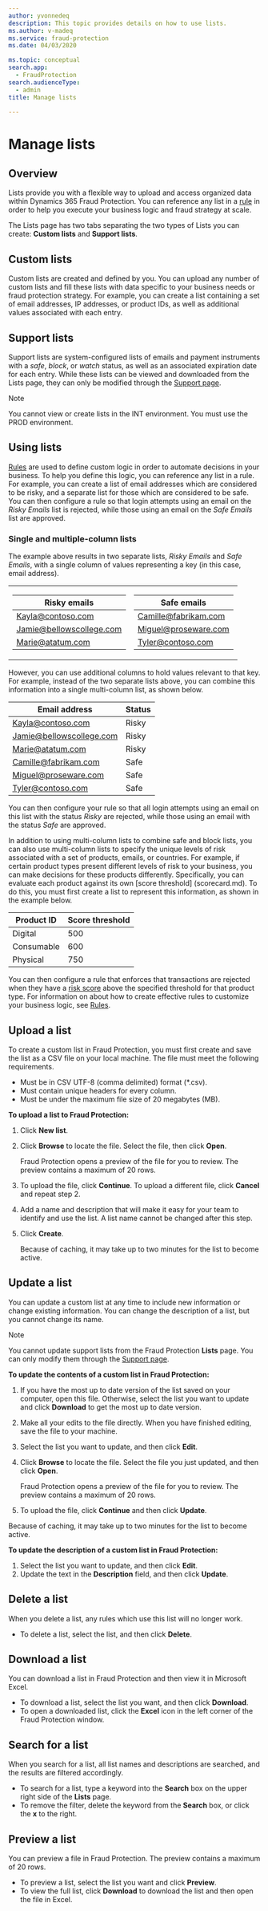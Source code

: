 ```yaml
---
author: yvonnedeq
description: This topic provides details on how to use lists.
ms.author: v-madeq
ms.service: fraud-protection
ms.date: 04/03/2020

ms.topic: conceptual
search.app: 
  - FraudProtection
search.audienceType:
  - admin
title: Manage lists

---
```

# Manage lists

## Overview

Lists provide you with a flexible way to upload and access organized data within Dynamics 365 Fraud Protection. You can reference any list in  a [rule](rules.md) in order to help you execute your business logic and fraud strategy at scale.

The Lists page has two tabs separating the two types of Lists you can create: **Custom lists** and **Support lists**. 

## Custom lists

Custom lists are created and defined by you. You can upload any number of custom lists and fill these lists with data specific to your business needs or fraud protection strategy. For example, you can create a list containing a set of email addresses, IP addresses, or product IDs, as well as additional values associated with each entry. 

## Support lists

Support lists are system-configured lists of emails and payment instruments with a *safe*, *block*, or *watch* status, as well as an associated expiration date for each entry. While these lists can be viewed and downloaded from the Lists page, they can only be modified through the [Support page](risk-support.md).

> [!NOTE]
> You cannot view or create lists in the INT environment. You must use the PROD environment.


## Using lists 

[Rules](rules.md) are used to define custom logic in order to automate decisions in your business. To help you define this logic, you can reference any list in a rule. For example, you can create a list of email addresses which are considered to be risky, and a separate list for those which are considered to be safe. You can then configure a rule so that login attempts using an email on the *Risky Emails* list is rejected, while those using an email on the *Safe Emails* list are approved. 

### Single and multiple-column lists

The example above results in two separate lists, *Risky Emails* and *Safe Emails*, with a single column of values representing a key (in this case, email address). 

<table>
<tr><td>

|Risky emails|
|--------------|
|Kayla@contoso.com |
|Jamie@bellowscollege.com |
|Marie@atatum.com |

</td><td>

|Safe emails |
|--------------|
|Camille@fabrikam.com |
|Miguel@proseware.com |
|Tyler@contoso.com |

</td></tr> </table>

However, you can use additional columns to  hold values relevant to that key. For example, instead of the two separate lists above, you can combine this information into a single multi-column list, as shown below.

|Email address|Status|
|--------------|--------------|
|Kayla@contoso.com |Risky|
|Jamie@bellowscollege.com|Risky|
|Marie@atatum.com|Risky|
|Camille@fabrikam.com|Safe|
|Miguel@proseware.com |Safe |
|Tyler@contoso.com |Safe |

You can then configure your rule so that all login attempts using an email on this list with the status *Risky* are rejected, while those using an email with the status *Safe* are approved.

In addition to using multi-column lists to combine safe and block lists, you can also use multi-column lists to specify the unique levels of risk associated with a set of products, emails, or countries. For example, if certain product types present different levels of risk to your business, you can make decisions for these products differently. Specifically, you can evaluate each product against its own [score threshold] (scorecard.md). To do this, you must first create a list to represent this information, as shown in the example below. 

|Product ID    |Score threshold|
|--------------|--------------|
|Digital    |500|
|Consumable    |600|
|Physical    |750|

You can then configure a rule that enforces that transactions are rejected when they have a [risk score](ap-scorecard.md#risk-model-score) above the specified threshold for that product type. For information on about how to create effective rules to customize your business logic, see [Rules](rules.md). 

## Upload a list

To create a custom list in Fraud Protection, you must first create and save the list as a CSV file on your local machine. The file must meet the following requirements.
- Must be in CSV UTF-8 (comma delimited) format (*.csv).
-	Must contain unique headers for every column.
-	Must be under the maximum file size of 20 megabytes (MB).

**To upload a list to Fraud Protection:**

1. Click **New list**. 
1. Click **Browse** to locate the file. Select the file, then click **Open**. 

    Fraud Protection opens a preview of the file for you to review. The preview contains a maximum of 20 rows. 
    
1. To upload the file, click **Continue**. To upload a different file, click **Cancel** and repeat step 2. 
1. Add a name and description that will make it easy for your team to identify and use the list. A list name cannot be changed after this step. 
1. Click **Create**.

    Because of caching, it may take up to two minutes for the list to become active. 

## Update a list

You can update a custom list at any time to include new information or change existing information. You can change the description of a list, but you cannot change its name.

> [!NOTE]
>  You cannot update support lists from the Fraud Protection **Lists** page. You can only modify them through the [Support page](risk-support.md). 

**To update the contents of a custom list in Fraud Protection:**

1. If you have the most up to date version of the list saved on your computer, open this file. Otherwise, select the list you want to update and click **Download** to get the most up to date version.
1. Make all your edits to the file directly. When you have finished editing, save the file to your machine. 
1. Select the list you want to update, and then click **Edit**.
1. Click **Browse** to locate the file. Select the file you just updated, and then click **Open**.
    
    Fraud Protection opens a preview of the file for you to review. The preview contains a maximum of 20 rows. 

1. To upload the file, click **Continue** and then click **Update**. 
  
  Because of caching, it may take up to two minutes for the list to become active. 

**To update the description of a custom list in Fraud Protection:**
1.	Select the list you want to update, and then click **Edit**. 
1.	Update the text in the **Description** field, and then click **Update**.

## Delete a list

When you delete a list, any rules which use this list will no longer work.

- To delete a list, select the list, and then click **Delete**.  
   
## Download a list

You can download a list in Fraud Protection and then view it in Microsoft Excel. 

- To download a list, select the list you want, and then click **Download**. 
- To open a downloaded list, click the **Excel** icon in the left corner of the Fraud Protection window.

## Search for a list

When you search for a list, all list names and descriptions are searched, and the results are filtered accordingly. 

- To search for a list, type a keyword into the **Search** box on the upper right side of the **Lists** page. 
- To remove the filter, delete the keyword from the **Search** box, or click the **x** to the right.

## Preview a list
You can preview a file in Fraud Protection. The preview contains a maximum of 20 rows. 

- To preview a list, select the list you want and click **Preview**. 
- To view the full list, click **Download** to download the list and then open the file in Excel.

